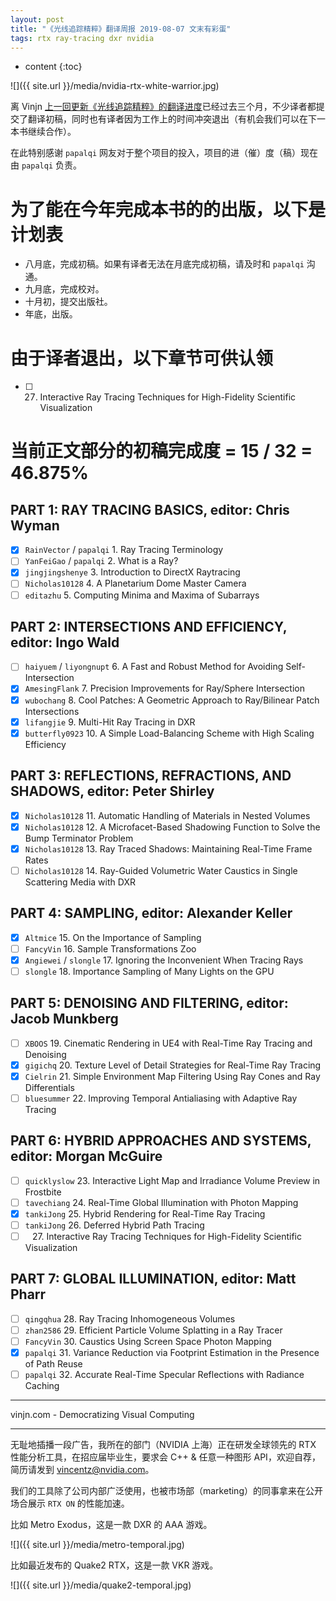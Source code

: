 ```yaml
---
layout: post
title: "《光线追踪精粹》翻译周报 2019-08-07 文末有彩蛋"
tags: rtx ray-tracing dxr nvidia 
---
```


* content
{:toc}

![]({{ site.url }}/media/nvidia-rtx-white-warrior.jpg)

离 Vinjn [上一回更新《光线追踪精粹》的翻译进度](http://127.0.0.1:4000/2019/04/23/ray-tracing-gems-cn-20190423/)已经过去三个月，不少译者都提交了翻译初稿，同时也有译者因为工作上的时间冲突退出（有机会我们可以在下一本书继续合作）。

在此特别感谢 `papalqi` 网友对于整个项目的投入，项目的进（催）度（稿）现在由 `papalqi` 负责。

# 为了能在今年完成本书的的出版，以下是计划表
- 八月底，完成初稿。如果有译者无法在月底完成初稿，请及时和 `papalqi` 沟通。
- 九月底，完成校对。
- 十月初，提交出版社。
- 年底，出版。




# 由于译者退出，以下章节可供认领
- [ ] 27. Interactive Ray Tracing Techniques for High-Fidelity Scientific Visualization

# 当前正文部分的初稿完成度 = 15 / 32 = 46.875%

## PART 1: RAY TRACING BASICS, editor: Chris Wyman
- [x] `RainVector` / `papalqi` 1. Ray Tracing Terminology
- [ ] `YanFeiGao` / `papalqi` 2. What is a Ray?
- [x] `jingjingshenye` 3. Introduction to DirectX Raytracing
- [ ] `Nicholas10128` 4. A Planetarium Dome Master Camera
- [ ] `editazhu` 5. Computing Minima and Maxima of Subarrays

## PART 2: INTERSECTIONS AND EFFICIENCY, editor: Ingo Wald
- [ ] `haiyuem` / `liyongnupt` 6. A Fast and Robust Method for Avoiding Self-Intersection
- [x] `AmesingFlank` 7. Precision Improvements for Ray/Sphere Intersection
- [x] `wubochang` 8. Cool Patches: A Geometric Approach to Ray/Bilinear Patch Intersections
- [x] `lifangjie` 9. Multi-Hit Ray Tracing in DXR
- [x] `butterfly0923` 10. A Simple Load-Balancing Scheme with High Scaling Efficiency

## PART 3: REFLECTIONS, REFRACTIONS, AND SHADOWS, editor: Peter Shirley
- [x] `Nicholas10128` 11. Automatic Handling of Materials in Nested Volumes
- [x] `Nicholas10128` 12. A Microfacet-Based Shadowing Function to Solve the Bump Terminator Problem
- [x] `Nicholas10128` 13. Ray Traced Shadows: Maintaining Real-Time Frame Rates
- [ ] `Nicholas10128` 14. Ray-Guided Volumetric Water Caustics in Single Scattering Media with DXR

## PART 4: SAMPLING, editor: Alexander Keller
- [x] `Altmice` 15. On the Importance of Sampling
- [ ] `FancyVin` 16. Sample Transformations Zoo
- [x] `Angiewei` / `slongle` 17. Ignoring the Inconvenient When Tracing Rays
- [ ] `slongle` 18. Importance Sampling of Many Lights on the GPU

## PART 5: DENOISING AND FILTERING, editor: Jacob Munkberg
- [ ] `XBOOS` 19. Cinematic Rendering in UE4 with Real-Time Ray Tracing and Denoising
- [x] `gigichq` 20. Texture Level of Detail Strategies for Real-Time Ray Tracing
- [x] `Cielrin` 21. Simple Environment Map Filtering Using Ray Cones and Ray Differentials
- [ ] `bluesummer` 22. Improving Temporal Antialiasing with Adaptive Ray Tracing

## PART 6: HYBRID APPROACHES AND SYSTEMS, editor: Morgan McGuire
- [ ] `quicklyslow` 23. Interactive Light Map and Irradiance Volume Preview in Frostbite
- [ ] `tavechiang` 24. Real-Time Global Illumination with Photon Mapping
- [x] `tankiJong` 25. Hybrid Rendering for Real-Time Ray Tracing
- [ ] `tankiJong` 26. Deferred Hybrid Path Tracing
- [ ] ` ` 27. Interactive Ray Tracing Techniques for High-Fidelity Scientific Visualization

## PART 7: GLOBAL ILLUMINATION, editor: Matt Pharr
- [ ] `qingqhua` 28. Ray Tracing Inhomogeneous Volumes
- [ ] `zhan2586` 29. Efficient Particle Volume Splatting in a Ray Tracer
- [ ] `FancyVin` 30. Caustics Using Screen Space Photon Mapping
- [x] `papalqi` 31. Variance Reduction via Footprint Estimation in the Presence of Path Reuse
- [ ] `papalqi` 32. Accurate Real-Time Specular Reflections with Radiance Caching

----
vinjn.com - Democratizing Visual Computing

----
无耻地插播一段广告，我所在的部门（NVIDIA 上海）正在研发全球领先的 RTX 性能分析工具，在招应届毕业生，要求会 C++ & 任意一种图形 API，欢迎自荐，简历请发到 vincentz@nvidia.com。

我们的工具除了公司内部广泛使用，也被市场部（marketing）的同事拿来在公开场合展示 `RTX ON` 的性能加速。

比如 Metro Exodus，这是一款 DXR 的 AAA 游戏。

![]({{ site.url }}/media/metro-temporal.jpg)

比如最近发布的 Quake2 RTX，这是一款 VKR 游戏。

![]({{ site.url }}/media/quake2-temporal.jpg)

